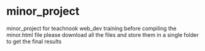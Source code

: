 # minor_project
minor_project for teachnook web_dev training
before compiling the minor.html file please download all the files and store them in a single folder to get the final results
